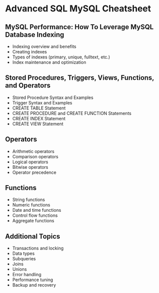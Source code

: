 # Advanced SQL MySQL Cheatsheet

## MySQL Performance: How To Leverage MySQL Database Indexing

- Indexing overview and benefits
- Creating indexes
- Types of indexes (primary, unique, fulltext, etc.)
- Index maintenance and optimization

## Stored Procedures, Triggers, Views, Functions, and Operators

- Stored Procedure Syntax and Examples
- Trigger Syntax and Examples
- CREATE TABLE Statement
- CREATE PROCEDURE and CREATE FUNCTION Statements
- CREATE INDEX Statement
- CREATE VIEW Statement

## Operators

- Arithmetic operators
- Comparison operators
- Logical operators
- Bitwise operators
- Operator precedence

## Functions

- String functions
- Numeric functions
- Date and time functions
- Control flow functions
- Aggregate functions

## Additional Topics

- Transactions and locking
- Data types
- Subqueries
- Joins
- Unions
- Error handling
- Performance tuning
- Backup and recovery

